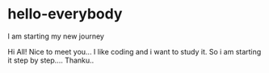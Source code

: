 # hello-everybody
I am starting my new journey


Hi All!
Nice to meet you...
I like coding and i want to study it.
So i am starting it step by step.... Thanku..
